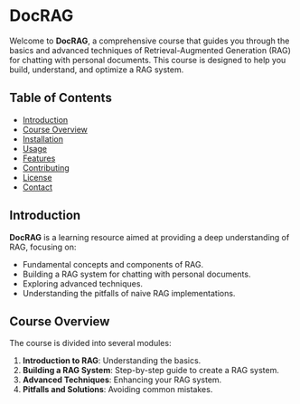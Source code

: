 # DocRAG

Welcome to **DocRAG**, a comprehensive course that guides you through the basics and advanced techniques of Retrieval-Augmented Generation (RAG) for chatting with personal documents. This course is designed to help you build, understand, and optimize a RAG system.

## Table of Contents

- [Introduction](#introduction)
- [Course Overview](#course-overview)
- [Installation](#installation)
- [Usage](#usage)
- [Features](#features)
- [Contributing](#contributing)
- [License](#license)
- [Contact](#contact)

## Introduction

**DocRAG** is a learning resource aimed at providing a deep understanding of RAG, focusing on:

- Fundamental concepts and components of RAG.
- Building a RAG system for chatting with personal documents.
- Exploring advanced techniques.
- Understanding the pitfalls of naive RAG implementations.

## Course Overview

The course is divided into several modules:

1. **Introduction to RAG**: Understanding the basics.
2. **Building a RAG System**: Step-by-step guide to create a RAG system.
3. **Advanced Techniques**: Enhancing your RAG system.
4. **Pitfalls and Solutions**: Avoiding common mistakes.
